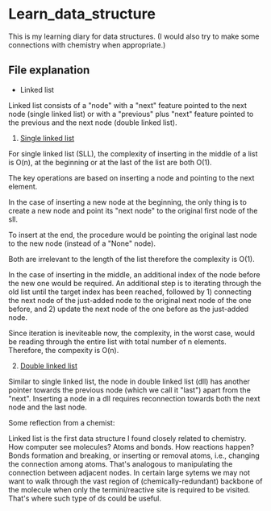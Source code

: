 # Learn_data_structure

This is my learning diary for data structures. (I would also try to make some connections with chemistry when appropriate.)

## File explanation

- Linked list


Linked list consists of a "node" with a "next" feature pointed to the next node (single linked list) or with a "previous" plus "next" feature pointed to the previous and the next node (double linked list).

1) [Single linked list](https://github.com/xueannafang/learn_data_structure/blob/main/single_linked_list.py)

For single linked list (SLL), the complexity of inserting in the middle of a list is O(n), at the beginning or at the last of the list are both O(1).

The key operations are based on inserting a node and pointing to the next element.

In the case of inserting a new node at the beginning, the only thing is to create a new node and point its "next node" to the original first node of the sll.

To insert at the end, the procedure would be pointing the original last node to the new node (instead of a "None" node).

Both are irrelevant to the length of the list therefore the complexity is O(1).

In the case of inserting in the middle, an additional index of the node before the new one would be required. An additional step is to iterating through the old list until the target index has been reached, followed by 1) connecting the next node of the just-added node to the original next node of the one before, and 2) update the next node of the one before as the just-added node.

Since iteration is ineviteable now, the complexity, in the worst case, would be reading through the entire list with total number of n elements. Therefore, the compexity is O(n).


2) [Double linked list](https://github.com/xueannafang/learn_data_structure/blob/main/double_linked_list.py)

Similar to single linked list, the node in double linked list (dll) has another pointer towards the previous node (which we call it "last") apart from the "next". Inserting a node in a dll requires reconnection towards both the next node and the last node.

Some reflection from a chemist:

Linked list is the first data structure I found closely related to chemistry. How computer see molecules? Atoms and bonds. How reactions happen? Bonds formation and breaking, or inserting or removal atoms, i.e., changing the connection among atoms. That's analogous to manipulating the connection between adjacent nodes. In certain large sytems we may not want to walk through the vast region of (chemically-redundant) backbone of the molecule when only the termini/reactive site is required to be visited. That's where such type of ds could be useful.